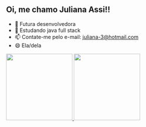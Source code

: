 ## Oi, me chamo Juliana Assi!!

- 🔭 Futura desenvolvedora 
- 🌱 Estudando java full stack
- 📫 Contate-me pelo e-mail: juliana-3@hotmail.com
- 😄 Ela/dela

<div>
  <a href="https://github.com/julianaassi">
<img height="180em" src=https://github-readme-stats.vercel.app/api?username=julianaassi&show_icons=true&theme=dracula&include_all_commits=true&count_private=true"/>
<img height="180em" src="https://github-readme-stats.vercel.app/api/top-langs/?username=julianaassi&layout=compact&langs_count=16&theme=dracula"/›
</div>
